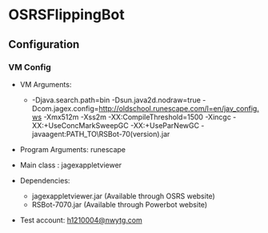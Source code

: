 # OSRSFlippingBot

## Configuration

### VM Config

- VM Arguments:
  - -Djava.search.path=bin
  -Dsun.java2d.nodraw=true
  -Dcom.jagex.config=http://oldschool.runescape.com/l=en/jav_config.ws
  -Xmx512m
  -Xss2m
  -XX:CompileThreshold=1500
  -Xincgc
  -XX:+UseConcMarkSweepGC
  -XX:+UseParNewGC
  -javaagent:PATH_TO\RSBot-70(version).jar
 
 - Program Arguments: runescape
 
 - Main class : jagexappletviewer
 
 - Dependencies:
    - jagexappletviewer.jar (Available through OSRS website)
    - RSBot-7070.jar (Available through Powerbot website)

- Test account: h1210004@nwytg.com
